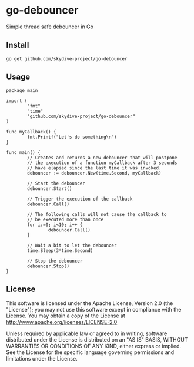 # go-debouncer

Simple thread safe debouncer in Go

## Install

```
go get github.com/skydive-project/go-debouncer
```

## Usage

```
package main

import (
        "fmt"
        "time"
        "github.com/skydive-project/go-debouncer"
)

func myCallback() {
        fmt.Printf("Let's do something\n")
}

func main() {
        // Creates and returns a new debouncer that will postpone
        // the execution of a function myCallback after 3 seconds
        // have elapsed since the last time it was invoked.
        debouncer := debouncer.New(time.Second, myCallback)

        // Start the debouncer
        debouncer.Start()

        // Trigger the execution of the callback
        debouncer.Call()

        // The following calls will not cause the callback to
        // be executed more than once
        for i:=0; i<10; i++ {
                debouncer.Call()
        }

        // Wait a bit to let the debouncer
        time.Sleep(3*time.Second)

        // Stop the debouncer
        debouncer.Stop()
}
```

## License

This software is licensed under the Apache License, Version 2.0 (the
"License"); you may not use this software except in compliance with the
License.
You may obtain a copy of the License at http://www.apache.org/licenses/LICENSE-2.0

Unless required by applicable law or agreed to in writing, software
distributed under the License is distributed on an "AS IS" BASIS,
WITHOUT WARRANTIES OR CONDITIONS OF ANY KIND, either express or implied.
See the License for the specific language governing permissions and
limitations under the License.


